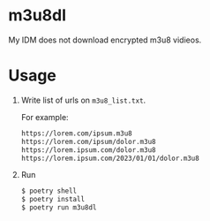 # m3u8dl

My IDM does not download encrypted m3u8 vidieos.

# Usage

1. Write list of urls on `m3u8_list.txt`.

   For example:

   ```txt
   https://lorem.com/ipsum.m3u8
   https://lorem.com/ipsum/dolor.m3u8
   https://lorem.ipsum.com/dolor.m3u8
   https://lorem.ipsum.com/2023/01/01/dolor.m3u8
   ```

2. Run
   ```bash
   $ poetry shell
   $ poetry install
   $ poetry run m3u8dl
   ```
